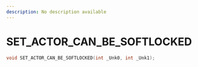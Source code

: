 ```yaml
---
description: No description available 
---
```


# SET_ACTOR_CAN_BE_SOFTLOCKED

```cpp
void SET_ACTOR_CAN_BE_SOFTLOCKED(int _Unk0, int _Unk1);
```